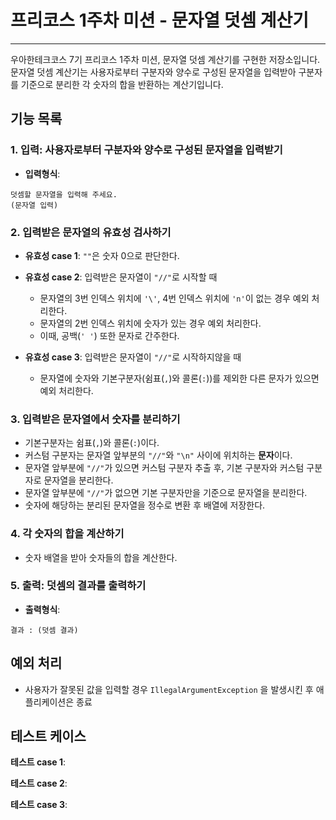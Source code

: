 # 프리코스 1주차 미션 - 문자열 덧셈 계산기

---
우아한테크코스 7기 프리코스 1주차 미션, 문자열 덧셈 계산기를 구현한 저장소입니다.
문자열 덧셈 계산기는 사용자로부터 구분자와 양수로 구성된 문자열을 입력받아 구분자를 기준으로 분리한 각 숫자의 합을 반환하는 계산기입니다.

## 기능 목록

### 1. 입력: 사용자로부터 구분자와 양수로 구성된 문자열을 입력받기

- **입력형식**:

```입력형식
덧셈할 문자열을 입력해 주세요.
(문자열 입력)
```

### 2. 입력받은 문자열의 유효성 검사하기

- **유효성 case 1**: `""`은 숫자 0으로 판단한다.

- **유효성 case 2**: 입력받은 문자열이 `"//"`로 시작할 때
    - 문자열의 3번 인덱스 위치에 `'\'`, 4번 인덱스 위치에 `'n'`이 없는 경우 예외 처리한다.
    - 문자열의 2번 인덱스 위치에 숫자가 있는 경우 예외 처리한다.
    - 이때, 공백(`' '`) 또한 문자로 간주한다.

- **유효성 case 3**: 입력받은 문자열이 `"//"`로 시작하지않을 때
    - 문자열에 숫자와 기본구분자(쉼표(`,`)와 콜론(`:`))를 제외한 다른 문자가 있으면 예외 처리한다.

### 3. 입력받은 문자열에서 숫자를 분리하기

- 기본구분자는 쉼표(`,`)와 콜론(`:`)이다.
- 커스텀 구분자는 문자열 앞부분의 `"//"`와 `"\n"` 사이에 위치하는 **문자**이다.
- 문자열 앞부분에 `"//"`가 있으면 커스텀 구분자 추출 후, 기본 구분자와 커스텀 구분자로 문자열을 분리한다.
- 문자열 앞부분에 `"//"`가 없으면 기본 구분자만을 기준으로 문자열을 분리한다.
- 숫자에 해당하는 분리된 문자열을 정수로 변환 후 배열에 저장한다.

### 4. 각 숫자의 합을 계산하기

- 숫자 배열을 받아 숫자들의 합을 계산한다.

### 5. 출력: 덧셈의 결과를 출력하기

- **출력형식**:

```출력형식
결과 : (덧셈 결과)
```

## 예외 처리

- 사용자가 잘못된 값을 입력할 경우 `IllegalArgumentException` 을 발생시킨 후 애플리케이션은 종료

## 테스트 케이스

**테스트 case 1**:

**테스트 case 2**:

**테스트 case 3**: 

